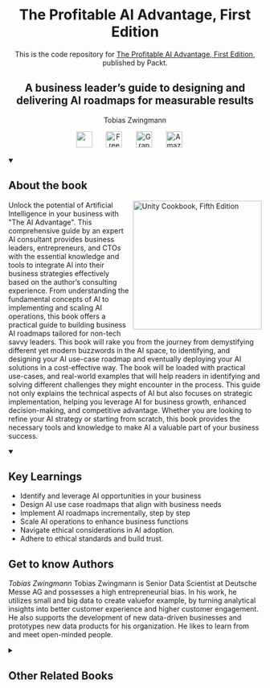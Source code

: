 <h1 align="center">
The Profitable AI Advantage, First Edition</h1>
<p align="center">This is the code repository for <a href ="https://www.packtpub.com/en-us/product/the-ai-advantage-9781836205883"> The Profitable AI Advantage, First Edition</a>, published by Packt.
</p>

<h2 align="center">
A business leader’s guide to designing and delivering AI roadmaps for measurable results</h2>
<p align="center">
Tobias Zwingmann</p>

<p align="center">
   <a href="https://packt.link/I1tSU" alt="Discord" title="Learn more on the Discord server"><img width="32px" src="https://cliply.co/wp-content/uploads/2021/08/372108630_DISCORD_LOGO_400.gif"/></a>
  &#8287;&#8287;&#8287;&#8287;&#8287;
  <a href="https://packt.link/free-ebook/9781836205890"><img width="32px" alt="Free PDF" title="Free PDF" src="https://cdn-icons-png.flaticon.com/512/4726/4726010.png"/></a>
 &#8287;&#8287;&#8287;&#8287;&#8287;
  <a href="https://packt.link/gbp/9781836205890"><img width="32px" alt="Graphic Bundle" title="Graphic Bundle" src="https://cdn-icons-png.flaticon.com/512/2659/2659360.png"/></a>
  &#8287;&#8287;&#8287;&#8287;&#8287;
   <a href="[www.amazon.com](https://www.amazon.com/AI-Advantage-Business-Building-Executing-ebook/dp/B0DM2HBNMY/ref=sr_1_1?sr=8-1)"><img width="32px" alt="Amazon" title="Get your copy" src="https://cdn-icons-png.flaticon.com/512/15466/15466027.png"/></a>
  &#8287;&#8287;&#8287;&#8287;&#8287;
</p>
<details open>
  <summary><h2>About the book</summary>
<a href="https://www.packtpub.com/product/unity-cookbook-fifth-edition/9781805123026">
<img src="https://content.packt.com/B31200/cover_image_small.jpg" alt="Unity Cookbook, Fifth Edition" height="256px" align="right">
</a>

Unlock the potential of Artificial Intelligence in your business with "The AI Advantage". This comprehensive guide by an expert AI consultant provides business leaders, entrepreneurs, and CTOs with the essential knowledge and tools to integrate AI into their business strategies effectively based on the author’s consulting experience. From understanding the fundamental concepts of AI to implementing and scaling AI operations, this book offers a practical guide to building business AI roadmaps tailored for non-tech savvy leaders.
This book will rake you from the journey from demystifying different yet modern buzzwords in the AI space, to identifying, and designing your AI use-case roadmap and eventually deploying your AI solutions in a cost-effective way. The book will be loaded with practical use-cases, and real-world examples that will help readers in identifying and solving different challenges they might encounter in the process.
This guide not only explains the technical aspects of AI but also focuses on strategic implementation, helping you leverage AI for business growth, enhanced decision-making, and competitive advantage. Whether you are looking to refine your AI strategy or starting from scratch, this book provides the necessary tools and knowledge to make AI a valuable part of your business success.
</details>
<details open>
  <summary><h2>Key Learnings</summary>
<ul>

<li>Identify and leverage AI opportunities in your business</li>

<li>Design AI use case roadmaps that align with business needs</li>

<li>Implement AI roadmaps incrementally, step by step</li>

<li>Scale AI operations to enhance business functions</li>

<li>Navigate ethical considerations in AI adoption.</li>

<li>Adhere to ethical standards and build trust.</li>

</ul>

  </details>


  <summary><h2>Get to know Authors</h2></summary>

_Tobias Zwingmann_ Tobias Zwingmann is Senior Data Scientist at Deutsche Messe AG and possesses a high entrepreneurial bias. In his work, he utilizes small and big data to create valuefor example, by turning analytical insights into better customer experience and higher customer engagement. He also supports the development of new data-driven businesses and prototypes new data products for his organization. He likes to learn from and meet open-minded people.



</details>
<details>
  <summary><h2>Other Related Books</h2></summary>
<ul>

  <li><a href="https://www.packtpub.com/en-us/product/the-chief-ai-officers-handbook-first-edition/9781836200857">The Chief AI Officer's Handbook, First Edition</a></li>

  <li><a href="https://www.packtpub.com/en-us/product/building-agentic-ai-systems-first-edition/9781803238753">Building Agentic AI Systems, First Edition</a></li>

</ul>

</details>
